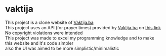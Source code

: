 # vaktija
This project is a clone website of [Vaktija.ba](https://vaktija.ba)<br>
This project uses an API (for prayer times) provided by [Vaktija.ba](https://vaktija.ba) on [this link](https://api.vaktija.ba/vaktija/v1)<br>
No copyright violations were intended<br>
This project was made to excel my programming knowledge and to make this website and it's code simpler<br>also the UI was aimed to be more simplistic/minimalistic
